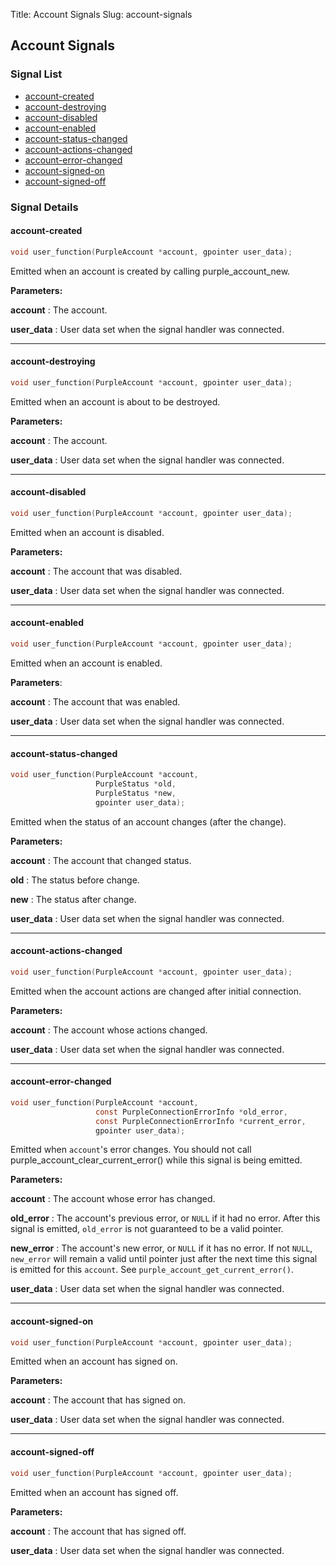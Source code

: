 Title: Account Signals
Slug: account-signals

## Account Signals

### Signal List

* [account-created](#account-created)
* [account-destroying](#account-destroying)
* [account-disabled](#account-disabled)
* [account-enabled](#account-enabled)
* [account-status-changed](#account-status-changed)
* [account-actions-changed](#account-actions-changed)
* [account-error-changed](#account-error-changed)
* [account-signed-on](#account-signed-on)
* [account-signed-off](#account-signed-off)

### Signal Details

#### account-created

```c
void user_function(PurpleAccount *account, gpointer user_data);
```

Emitted when an account is created by calling purple_account_new.

**Parameters:**

**account**
: The account.

**user_data**
: User data set when the signal handler was connected.

----

#### account-destroying

```c
void user_function(PurpleAccount *account, gpointer user_data);
```

Emitted when an account is about to be destroyed.

**Parameters:**

**account**
: The account.

**user_data**
: User data set when the signal handler was connected.

----

#### account-disabled

```c
void user_function(PurpleAccount *account, gpointer user_data);
```

Emitted when an account is disabled.

**Parameters:**

**account**
: The account that was disabled.

**user_data**
: User data set when the signal handler was connected.

----

#### account-enabled

```c
void user_function(PurpleAccount *account, gpointer user_data);
```

Emitted when an account is enabled.

**Parameters**:

**account**
: The account that was enabled.

**user_data**
: User data set when the signal handler was connected.

----

#### account-status-changed

```c
void user_function(PurpleAccount *account,
                   PurpleStatus *old,
                   PurpleStatus *new,
                   gpointer user_data);
```

Emitted when the status of an account changes (after the change).

**Parameters:**

**account**
: The account that changed status.

**old**
: The status before change.

**new**
: The status after change.

**user_data**
: User data set when the signal handler was connected.

----

#### account-actions-changed

```c
void user_function(PurpleAccount *account, gpointer user_data);
```

Emitted when the account actions are changed after initial connection.

**Parameters:**

**account**
: The account whose actions changed.

**user_data**
: User data set when the signal handler was connected.

----

#### account-error-changed

```c
void user_function(PurpleAccount *account,
                   const PurpleConnectionErrorInfo *old_error,
                   const PurpleConnectionErrorInfo *current_error,
                   gpointer user_data);
```

Emitted when `account`'s error changes.  You should not call purple_account_clear_current_error() while this signal is being emitted.

**Parameters:**

**account**
: The account whose error has changed.

**old_error**
: The account's previous error, or `NULL` if it had no error.  After this signal is emitted, `old_error` is not guaranteed to be a valid pointer.

**new_error**
: The account's new error, or `NULL` if it has no error. If not `NULL`, `new_error` will remain a valid until pointer just after the next time this signal is emitted for this `account`. See `purple_account_get_current_error()`.

**user_data**
: User data set when the signal handler was connected.

----

#### account-signed-on

```c
void user_function(PurpleAccount *account, gpointer user_data);
```

Emitted when an account has signed on.

**Parameters:**

**account**
: The account that has signed on.

**user_data**
: User data set when the signal handler was connected.

----

#### account-signed-off

```c
void user_function(PurpleAccount *account, gpointer user_data);
```

Emitted when an account has signed off.

**Parameters:**

**account**
: The account that has signed off.

**user_data**
: User data set when the signal handler was connected.
